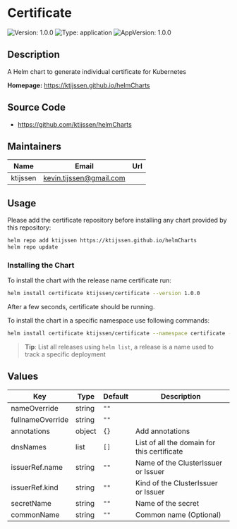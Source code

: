 # Certificate

![Version: 1.0.0](https://img.shields.io/badge/Version-1.0.0-informational?style=flat-square) ![Type: application](https://img.shields.io/badge/Type-application-informational?style=flat-square) ![AppVersion: 1.0.0](https://img.shields.io/badge/AppVersion-1.0.0-informational?style=flat-square)

## Description

A Helm chart to generate individual certificate for Kubernetes

**Homepage:** <https://ktijssen.github.io/helmCharts>

## Source Code

* <https://github.com/ktijssen/helmCharts>

## Maintainers

| Name | Email | Url |
| ---- | ------ | --- |
| ktijssen | <kevin.tijssen@gmail.com> |  |

## Usage

Please add the certificate repository before installing any chart provided by this repository:

```bash
helm repo add ktijssen https://ktijssen.github.io/helmCharts
helm repo update
```

### Installing the Chart

To install the chart with the release name certificate run:

```bash
helm install certificate ktijssen/certificate --version 1.0.0
```

After a few seconds, certificate should be running.

To install the chart in a specific namespace use following commands:

```bash
helm install certificate ktijssen/certificate --namespace certificate --create-namespace --version 1.0.0
```

> **Tip**: List all releases using `helm list`, a release is a name used to track a specific deployment

## Values

| Key | Type | Default | Description |
|-----|------|---------|-------------|
| nameOverride | string | `""` |  |
| fullnameOverride | string | `""` |  |
| annotations | object | `{}` | Add annotations |
| dnsNames | list | `[]` | List of all the domain for this certificate |
| issuerRef.name | string | `""` | Name of the ClusterIssuer or Issuer |
| issuerRef.kind | string | `""` | Kind of the ClusterIssuer or Issuer |
| secretName | string | `""` | Name of the secret |
| commonName | string | `""` | Common name (Optional) |

